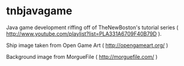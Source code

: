tnbjavagame
===========

Java game development riffing off of TheNewBoston's tutorial series ( http://www.youtube.com/playlist?list=PLA331A6709F40B79D ).

Ship image taken from Open Game Art ( http://opengameart.org/ )

Background image from MorgueFile ( http://morguefile.com/ )
